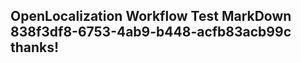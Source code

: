 <properties
ms.topic="hero-topic"
ms.test1="hero-topic"
ms.test2="test"/>

## OpenLocalization Workflow Test MarkDown 838f3df8-6753-4ab9-b448-acfb83acb99c thanks!
